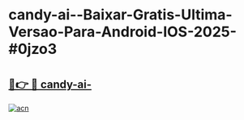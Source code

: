 # candy-ai--Baixar-Gratis-Ultima-Versao-Para-Android-IOS-2025-#0jzo3

# <h2><a href="https://ainizakaria.my?title=candy-ai-&ref=24M">🔗👉 🔴 candy-ai-</a></h2>

[![acn](https://github.com/user-attachments/assets/0f9c940e-d8b0-45ae-aac7-cd30a18b3e1c)](https://ainizakaria.my?title=candy-ai-&ref=24M)

